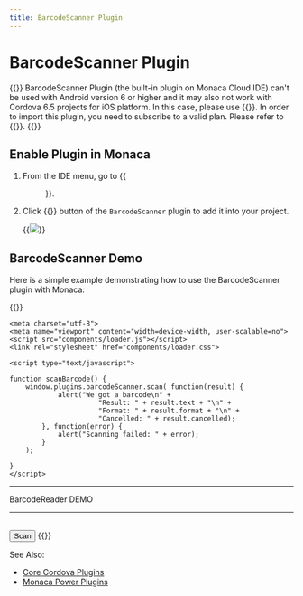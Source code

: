 ```yaml
---
title: BarcodeScanner Plugin
---
```


# BarcodeScanner Plugin

{{<note>}}
BarcodeScanner Plugin (the built-in plugin on Monaca Cloud IDE) can't be
used with Android version 6 or higher and it may also not work with
Cordova 6.5 projects for iOS platform. In this case, please use {{<link href="https://github.com/phonegap/phonegap-plugin-barcodescanner" title="the external PhoneGap Plugin BarcodeScanner">}}.
In order to import this plugin, you need to subscribe to a valid plan. Please refer to {{<link href="https://monaca.mobi/en/pricing" title="Monaca Subscription Plans">}}.
{{</note>}}

## Enable Plugin in Monaca

1.  From the IDE menu, go to {{<menu menu1="Config" menu2="Manage Cordova Plugins">}}.
2.  Click {{<guilabel name="Enable">}} button of the `BarcodeScanner` plugin to add it into your
    project.

    {{<img src="/images/reference/third_party_phonegap/barcode_scanner/1.png">}}

## BarcodeScanner Demo

Here is a simple example demonstrating how to use the BarcodeScanner
plugin with Monaca:

{{<highlight javascript>}}
<!DOCTYPE HTML>
<html>
<head>
    <title>Barcode Scanner DEMO</title>

    <meta charset="utf-8">
    <meta name="viewport" content="width=device-width, user-scalable=no">
    <script src="components/loader.js"></script>
    <link rel="stylesheet" href="components/loader.css">

    <script type="text/javascript">

    function scanBarcode() {
        window.plugins.barcodeScanner.scan( function(result) {
                alert("We got a barcode\n" +
                          "Result: " + result.text + "\n" +
                          "Format: " + result.format + "\n" +
                          "Cancelled: " + result.cancelled);
            }, function(error) {
                alert("Scanning failed: " + error);
            }
        );

    }
    </script>
</head>

<body>
    <hr> BarcodeReader DEMO <hr><br>
    <input type="button" onClick ="scanBarcode()" value ="Scan" />
</body>
</html>
{{</highlight>}}

See Also:

- [Core Cordova Plugins](../../cordova_6.5)
- [Monaca Power Plugins](../../power_plugins)
